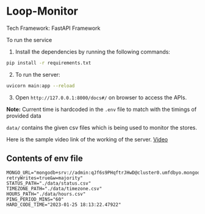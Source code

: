 # Loop-Monitor

Tech Framework: FastAPI Framework

To run the service

1. Install the dependencies by running the following commands:

```bash
pip install -r requirements.txt
```

2. To run the server:

```bash
uvicorn main:app --reload
```

3. Open `http://127.0.0.1:8000/docs#/` on browser to access the APIs.

**Note:** Current time is hardcoded in the `.env` file to match with the timings of provided data

`data/` contains the given csv files which is being used to monitor the stores.

Here is the sample video link of the working of the server.
[Video](https://drive.google.com/file/d/1RIc3U2TJjOcGS58isnv18axX-SFxGSwb/view?usp=sharing)

## Contents of env file

```
MONGO_URL="mongodb+srv://admin:qJf6s9PHqftrJHwD@cluster0.umfdbyo.mongodb.net/?retryWrites=true&w=majority"
STATUS_PATH="./data/status.csv"
TIMEZONE_PATH="./data/timezone.csv"
HOURS_PATH="./data/hours.csv"
PING_PERIOD_MINS="60"
HARD_CODE_TIME="2023-01-25 18:13:22.47922"
```
